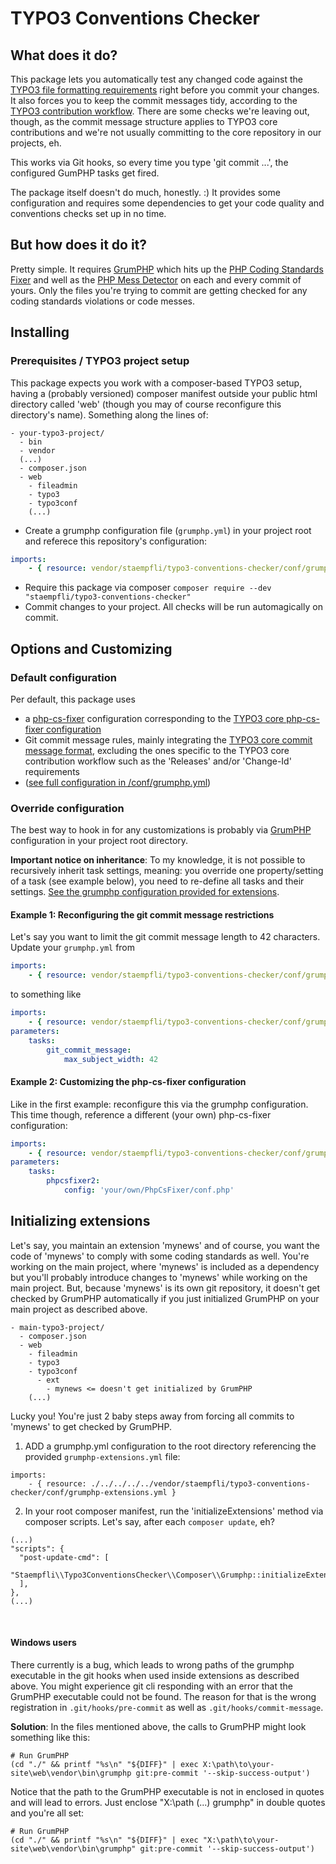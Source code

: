 # TYPO3 Conventions Checker

## What does it do?
This package lets you automatically test any changed code against the
[TYPO3 file formatting requirements][1] right before you commit your changes.
It also forces you to keep the commit messages tidy, according to the
[TYPO3 contribution workflow][2]. There are some checks we're
leaving out, though, as the commit message structure applies to
TYPO3 core contributions and we're not usually committing to the
core repository in our projects, eh.

This works via Git hooks, so every time you type 'git commit ...',
the configured GumPHP tasks get fired.

The package itself doesn't do much, honestly. :) It provides some
configuration and requires some dependencies to get your
code quality and conventions checks set up in no time.

## But how does it do it?
Pretty simple. It requires [GrumPHP][3]
which hits up the [PHP Coding Standards Fixer](https://github.com/FriendsOfPHP/PHP-CS-Fixer)
and well as the [PHP Mess Detector](https://github.com/phpmd/phpmd)
on each and every commit of yours. Only the files you're trying
to commit are getting checked for any coding standards violations
or code messes.

## Installing
### Prerequisites / TYPO3 project setup
This package expects you work with a composer-based TYPO3 setup, having a
(probably versioned) composer manifest outside your public html
directory called 'web' (though you may of course reconfigure
this directory's name). Something along the lines of:
```
- your-typo3-project/
  - bin
  - vendor
  (...)
  - composer.json
  - web
    - fileadmin
    - typo3
    - typo3conf
    (...)
```

- Create a grumphp configuration file (`grumphp.yml`) in your
project root and referece this repository's configuration:
```yaml
imports:
    - { resource: vendor/staempfli/typo3-conventions-checker/conf/grumphp.yml }
```
- Require this package via composer `composer require --dev "staempfli/typo3-conventions-checker"`
- Commit changes to your project. All checks will be run automagically on commit.

## Options and Customizing
### Default configuration
Per default, this package uses
- a [php-cs-fixer](./conf/PhpCsFixer.php) configuration corresponding to the
[TYPO3 core php-cs-fixer configuration](https://github.com/TYPO3/TYPO3.CMS/blob/master/Build/.php_cs)
- Git commit message rules, mainly integrating the [TYPO3 core commit message format][2], excluding
  the ones specific to the TYPO3 core contribution workflow such as the
  'Releases' and/or 'Change-Id' requirements
- ([see full configuration in /conf/grumphp.yml](./conf/grumphp.yml))

### Override configuration
The best way to hook in for any customizations is probably
via [GrumPHP][3] configuration in your project root directory.

**Important notice on inheritance**: To my knowledge, it is not possible
to recursively inherit task settings, meaning: you override one
property/setting of a task (see example below), you need to re-define all
tasks and their settings. [See the grumphp configuration provided
for extensions](./conf/grumphp-extensions.yml).


#### Example 1: Reconfiguring the git commit message restrictions

Let's say you want to limit the git commit message length
to 42 characters. Update your
`grumphp.yml` from
```yaml
imports:
    - { resource: vendor/staempfli/typo3-conventions-checker/conf/grumphp.yml }
```
to something like
```yaml
imports:
    - { resource: vendor/staempfli/typo3-conventions-checker/conf/grumphp.yml }
parameters:
    tasks:                
        git_commit_message:
            max_subject_width: 42
```


#### Example 2: Customizing the php-cs-fixer configuration
Like in the first example: reconfigure this via the grumphp
configuration. This time though, reference a different
(your own) php-cs-fixer configuration:
```yaml
imports:
    - { resource: vendor/staempfli/typo3-conventions-checker/conf/grumphp.yml }
parameters:
    tasks:
        phpcsfixer2:
            config: 'your/own/PhpCsFixer/conf.php'
```

## Initializing extensions
Let's say, you maintain an extension 'mynews' and
of course, you want the code of 'mynews' to comply with some
coding standards as well. You're working on the main project,
where 'mynews' is included as a dependency but you'll probably
introduce changes to 'mynews' while working on the main project.
But, because 'mynews' is its own git repository, it doesn't get
checked by GrumPHP automatically if you just initialized GrumPHP on
your main project as described above.
```
- main-typo3-project/
  - composer.json
  - web
    - fileadmin
    - typo3
    - typo3conf
      - ext
        - mynews <= doesn't get initialized by GrumPHP
    (...)
```
Lucky you! You're just 2 baby steps away from forcing all
commits to 'mynews' to get checked by GrumPHP.
1. ADD a grumphp.yml configuration to the root directory referencing
the provided `grumphp-extensions.yml` file:
```
imports:
    - { resource: ./../../../../vendor/staempfli/typo3-conventions-checker/conf/grumphp-extensions.yml }
```

2. In your root composer manifest, run the 'initializeExtensions'
method via composer scripts. Let's say, after each `composer update`, eh?
```
(...)
"scripts": {
  "post-update-cmd": [
    "Staempfli\\Typo3ConventionsChecker\\Composer\\Grumphp::initializeExtensions",
  ],
},
(...)
```
<br />

#### Windows users
There currently is a bug, which leads to wrong paths of the grumphp
executable in the git hooks when used inside extensions as described
above. You might experience git cli responding with an error that the
GrumPHP executable could not be found. The reason for that is the
wrong registration in `.git/hooks/pre-commit` as well as
`.git/hooks/commit-message`.

**Solution**: In the files mentioned above, the calls to GrumPHP
might look something like this:
```
# Run GrumPHP
(cd "./" && printf "%s\n" "${DIFF}" | exec X:\path\to\your-site\web\vendor\bin\grumphp git:pre-commit '--skip-success-output')
```
Notice that the path to the GrumPHP executable is not in enclosed in quotes and
will lead to errors. Just enclose "X:\path (...) grumphp" in double
quotes and you're all set:
```
# Run GrumPHP
(cd "./" && printf "%s\n" "${DIFF}" | exec "X:\path\to\your-site\web\vendor\bin\grumphp" git:pre-commit '--skip-success-output')
```

[1]: https://docs.typo3.org/typo3cms/CodingGuidelinesReference/PhpFileFormatting/GeneralRequirementsForPhpFiles/Index.html
[2]: https://docs.typo3.org/typo3cms/ContributionWorkflowGuide/GitSetup/CommitMessageFormat.html
[3]: https://github.com/phpro/grumphp